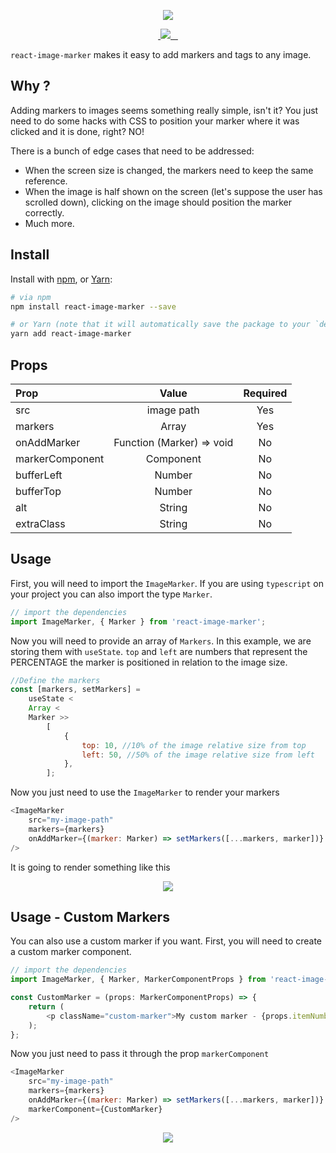 <p align="center">
  <img src="https://firebasestorage.googleapis.com/v0/b/heroes-49297.appspot.com/o/react-image-marker-01.png?alt=media&token=801dd48d-28c4-4795-9695-b89049f034cb">
</p>

<p align="center">
  <a href="https://github.com/galexandrade/react-image-marker/actions" target="_blank">
    <img src="https://github.com/galexandrade/react-image-marker/workflows/Tests/badge.svg" alt="">
  </a>
  <a href="https://codecov.io/gh/galexandrade/react-image-marker">
    <img src="https://codecov.io/gh/galexandrade/react-image-marker/branch/master/graph/badge.svg" />
    </a>
  <a href="https://www.npmjs.com/package/react-image-marker" target="_blank">
    <img src="https://badgen.net/npm/v/react-image-marker" alt="">
  </a>
  <a href="LICENSE.md" target="_blank">
    <img src="https://badgen.net/badge/license/MIT/blue" alt="">
  </a>
  <a href="https://www.npmjs.com/package/react-image-marker" target="_blank">
    <img src="https://badgen.net/npm/dt/react-image-marker" alt="">
  </a>
</p>

`react-image-marker` makes it easy to add markers and tags to any image.

## Why ?

Adding markers to images seems something really simple, isn't it? You just need to do some hacks with CSS to position your marker where it was clicked and it is done, right? NO!

There is a bunch of edge cases that need to be addressed:

-   When the screen size is changed, the markers need to keep the same reference.
-   When the image is half shown on the screen (let's suppose the user has scrolled down), clicking on the image should position the marker correctly.
-   Much more.

## Install

Install with [npm](https://www.npmjs.com/), or [Yarn](https://yarnpkg.com/):

```bash
# via npm
npm install react-image-marker --save

# or Yarn (note that it will automatically save the package to your `dependencies` in `package.json`)
yarn add react-image-marker
```

## Props

| Prop            |           Value           | Required |
| :-------------- | :-----------------------: | :------: |
| src             |        image path         |   Yes    |
| markers         |       Array<Marker>       |   Yes    |
| onAddMarker     | Function (Marker) => void |    No    |
| markerComponent |         Component         |    No    |
| bufferLeft      |          Number           |    No    |
| bufferTop       |          Number           |    No    |
| alt             |          String           |    No    |
| extraClass      |          String           |    No    |

## Usage

First, you will need to import the `ImageMarker`. If you are using `typescript` on your project you can also import the type `Marker`.

```js
// import the dependencies
import ImageMarker, { Marker } from 'react-image-marker';
```

Now you will need to provide an array of `Markers`. In this example, we are storing them with `useState`. `top` and `left` are numbers that represent the PERCENTAGE the marker is positioned in relation to the image size.

```js
//Define the markers
const [markers, setMarkers] =
    useState <
    Array <
    Marker >>
        [
            {
                top: 10, //10% of the image relative size from top
                left: 50, //50% of the image relative size from left
            },
        ];
```

Now you just need to use the `ImageMarker` to render your markers

```js
<ImageMarker
    src="my-image-path"
    markers={markers}
    onAddMarker={(marker: Marker) => setMarkers([...markers, marker])}
/>
```

It is going to render something like this

<p align="center">
  <img src="https://firebasestorage.googleapis.com/v0/b/heroes-49297.appspot.com/o/react-image-marker-default.gif?alt=media&token=f13ba5b8-eabc-4ded-8bed-9016b0bbd2e5">
</p>

## Usage - Custom Markers

You can also use a custom marker if you want.
First, you will need to create a custom marker component.

```js
// import the dependencies
import ImageMarker, { Marker, MarkerComponentProps } from 'react-image-marker';

const CustomMarker = (props: MarkerComponentProps) => {
    return (
        <p className="custom-marker">My custom marker - {props.itemNumber}</p>
    );
};
```

Now you just need to pass it through the prop `markerComponent`

```js
<ImageMarker
    src="my-image-path"
    markers={markers}
    onAddMarker={(marker: Marker) => setMarkers([...markers, marker])}
    markerComponent={CustomMarker}
/>
```

<p align="center">
  <img src="https://firebasestorage.googleapis.com/v0/b/heroes-49297.appspot.com/o/react-image-marker-custom-marker.gif?alt=media&token=9cad6f01-d982-41f9-8401-d69d826618bd">
</p>
